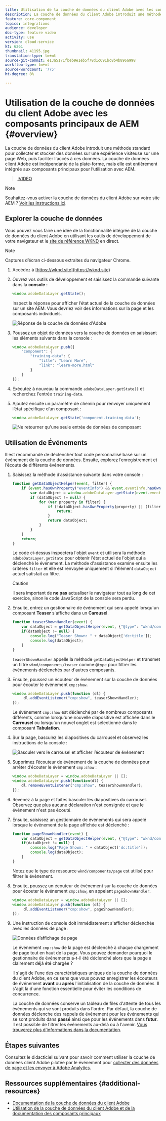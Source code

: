 ```yaml
---
title: Utilisation de la couche de données du client Adobe avec les composants principaux AEM
description: La couche de données du client Adobe introduit une méthode standard pour collecter et stocker des données sur une expérience visiteuse sur une page Web, puis faciliter l'accès à ces données. La couche de données client Adobe est indépendante de la plate-forme, mais elle est entièrement intégrée aux composants principaux pour l’utilisation avec AEM.
feature: core-component
topics: integrations
audience: developer
doc-type: feature video
activity: use
version: cloud-service
kt: 6261
thumbnail: 41195.jpg
translation-type: tm+mt
source-git-commit: e13a5171fbeb9e1eb5f78d1c691bc8b4b896a998
workflow-type: tm+mt
source-wordcount: '775'
ht-degree: 8%

---
```



# Utilisation de la couche de données du client Adobe avec les composants principaux de AEM {#overview}

La couche de données du client Adobe introduit une méthode standard pour collecter et stocker des données sur une expérience visiteuse sur une page Web, puis faciliter l&#39;accès à ces données. La couche de données client Adobe est indépendante de la plate-forme, mais elle est entièrement intégrée aux composants principaux pour l’utilisation avec AEM.

>[!VIDEO](https://video.tv.adobe.com/v/41195?quality=12&learn=on)

>[!NOTE]
>
> Souhaitez-vous activer la couche de données du client Adobe sur votre site AEM ? [Voir les instructions ici](https://docs.adobe.com/content/help/en/experience-manager-core-components/using/developing/data-layer/overview.html#installation-activation).

## Explorer la couche de données

Vous pouvez vous faire une idée de la fonctionnalité intégrée de la couche de données du client Adobe en utilisant les outils de développement de votre navigateur et le [site de référence WKND](https://wknd.site/) en direct.

>[!NOTE]
>
> Captures d’écran ci-dessous extraites du navigateur Chrome.

1. Accédez à [https://wknd.site](https://wknd.site)
1. Ouvrez vos outils de développement et saisissez la commande suivante dans la **console** :

   ```js
   window.adobeDataLayer.getState();
   ```

   Inspect la réponse pour afficher l’état actuel de la couche de données sur un site AEM. Vous devriez voir des informations sur la page et les composants individuels.

   ![Réponse de la couche de données d&#39;Adobe](assets/data-layer-state-response.png)

1. Poussez un objet de données vers la couche de données en saisissant les éléments suivants dans la console :

   ```js
   window.adobeDataLayer.push({
       "component": {
           "training-data": {
               "title": "Learn More",
               "link": "learn-more.html"
           }
       }
   });
   ```

1. Exécutez à nouveau la commande `adobeDataLayer.getState()` et recherchez l&#39;entrée `training-data`.
1. Ajoutez ensuite un paramètre de chemin pour renvoyer uniquement l’état spécifique d’un composant :

   ```js
   window.adobeDataLayer.getState('component.training-data');
   ```

   ![Ne retourner qu&#39;une seule entrée de données de composant](assets/return-just-single-component.png)

## Utilisation de Événements

Il est recommandé de déclencher tout code personnalisé basé sur un événement de la couche de données. Ensuite, explorez l’enregistrement et l’écoute de différents événements.

1. Saisissez la méthode d’assistance suivante dans votre console :

   ```js
   function getDataObjectHelper(event, filter) {
       if (event.hasOwnProperty("eventInfo") && event.eventInfo.hasOwnProperty("path")) {
           var dataObject = window.adobeDataLayer.getState(event.eventInfo.path);
           if (dataObject != null) {
               for (var property in filter) {
                   if (!dataObject.hasOwnProperty(property) || (filter[property] !== null && filter[property] !== dataObject[property])) {
                       return;
                   }
                   return dataObject;
               }
           }
       }
       return;
   }
   ```

   Le code ci-dessus inspectera l&#39;objet `event` et utilisera la méthode `adobeDataLayer.getState` pour obtenir l&#39;état actuel de l&#39;objet qui a déclenché le événement. La méthode d&#39;assistance examine ensuite les critères `filter` et elle est renvoyée uniquement si l&#39;élément `dataObject` actuel satisfait au filtre.

   >[!CAUTION]
   >
   > Il sera important de **ne pas** actualiser le navigateur tout au long de cet exercice, sinon le code JavaScript de la console sera perdu.

1. Ensuite, entrez un gestionnaire de événement qui sera appelé lorsqu&#39;un composant **Teaser** s&#39;affiche dans un **Carousel**.

   ```js
   function teaserShownHandler(event) {
       var dataObject = getDataObjectHelper(event, {"@type": "wknd/components/teaser"});
       if(dataObject != null) {
           console.log("Teaser Shown: " + dataObject['dc:title']);
           console.log(dataObject);
       }
   }
   ```

   `teaserShownHandler` appelle la méthode `getDataObjectHelper` et transmet un filtre `wknd/components/teaser` comme `@type` pour filtrer les événements déclenchés par d&#39;autres composants.

1. Ensuite, poussez un écouteur de événement sur la couche de données pour écouter le événement `cmp:show`.

   ```js
   window.adobeDataLayer.push(function (dl) {
        dl.addEventListener("cmp:show", teaserShownHandler);
   });
   ```

   Le événement `cmp:show` est déclenché par de nombreux composants différents, comme lorsqu&#39;une nouvelle diapositive est affichée dans le **Carrousel** ou lorsqu&#39;un nouvel onglet est sélectionné dans le composant **Tabulation**.

1. Sur la page, basculez les diapositives du carrousel et observez les instructions de la console :

   ![Basculer vers le carrousel et afficher l’écouteur de événement](assets/teaser-console-slides.png)

1. Supprimez l’écouteur de événement de la couche de données pour arrêter d’écouter le événement `cmp:show` :

   ```js
   window.adobeDataLayer = window.adobeDataLayer || [];
   window.adobeDataLayer.push(function(dl) {
       dl.removeEventListener("cmp:show", teaserShownHandler);
   });
   ```

1. Revenez à la page et faites basculer les diapositives du carrousel. Observez que plus aucune déclaration n&#39;est consignée et que le événement n&#39;est pas écouté.

1. Ensuite, saisissez un gestionnaire de événements qui sera appelé lorsque le événement de la page affichée est déclenché :

   ```js
   function pageShownHandler(event) {
       var dataObject = getDataObjectHelper(event, {"@type": "wknd/components/page"});
       if(dataObject != null) {
           console.log("Page Shown: " + dataObject['dc:title']);
           console.log(dataObject);
       }
   }
   ```

   Notez que le type de ressource `wknd/components/page` est utilisé pour filtrer le événement.

1. Ensuite, poussez un écouteur de événement sur la couche de données pour écouter le événement `cmp:show`, en appelant `pageShownHandler`.

   ```js
   window.adobeDataLayer = window.adobeDataLayer || [];
   window.adobeDataLayer.push(function (dl) {
        dl.addEventListener("cmp:show", pageShownHandler);
   });
   ```

1. Une instruction de console doit immédiatement s&#39;afficher déclenchée avec les données de page :

   ![Données d’affichage de page](assets/page-show-console-data.png)

   Le événement `cmp:show` de la page est déclenché à chaque chargement de page tout en haut de la page. Vous pouvez demander pourquoi le gestionnaire de événements a-t-il été déclenché alors que la page a clairement déjà été chargée ?

   Il s&#39;agit de l&#39;une des caractéristiques uniques de la couche de données du client Adobe, en ce sens que vous pouvez enregistrer les écouteurs de événement **avant** ou **après** l&#39;initialisation de la couche de données. Il s&#39;agit là d&#39;une fonction essentielle pour éviter les conditions de concurrence.

   La couche de données conserve un tableau de files d&#39;attente de tous les événements qui se sont produits dans l&#39;ordre. Par défaut, la couche de données déclenche des rappels de événement pour les événements qui se sont produits dans **passé** ainsi que pour les événements dans **futur**. Il est possible de filtrer les événements au-delà ou à l&#39;avenir. [Vous trouverez plus d&#39;informations dans la documentation](https://github.com/adobe/adobe-client-data-layer/wiki#addeventlistener).


## Étapes suivantes

Consultez le didacticiel suivant pour savoir comment utiliser la couche de données client Adobe pilotée par le événement pour [collecter des données de page et les envoyer à Adobe Analytics](../analytics/collect-data-analytics.md).


## Ressources supplémentaires {#additional-resources}

* [Documentation de la couche de données du client Adobe](https://github.com/adobe/adobe-client-data-layer/wiki)
* [Utilisation de la couche de données du client Adobe et de la documentation des composants principaux](https://docs.adobe.com/content/help/en/experience-manager-core-components/using/developing/data-layer/overview.html)
